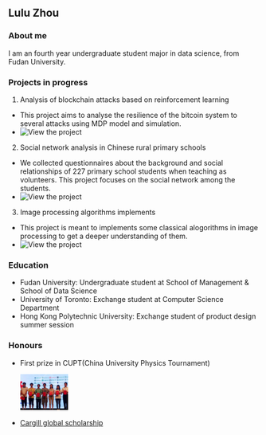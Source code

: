 ## Lulu Zhou

### About me

I am an fourth year undergraduate student major in data science, from Fudan University.

### Projects in progress

1. Analysis of blockchain attacks based on reinforcement learning
  * This project aims to analyse the resilience of the bitcoin system to several attacks using MDP model and simulation.
  * ![View the project](https://github.com/doris-lessing/Selfish-Mining-Simulator)
  
2. Social network analysis in Chinese rural primary schools
  * We collected questionnaires about the background and social relationships of 227 primary school students when teaching as volunteers. This project focuses on the social network among the students.
  * ![View the project](https://github.com/doris-lessing/social-network-mining)
  
3. Image processing algorithms implements
  * This project is meant to implements some classical alogorithms in image processing to get a deeper understanding of them.
  * ![View the project](https://github.com/doris-lessing/image-processing)
  
### Education
- Fudan University: Undergraduate student at School of Management & School of Data Science
- University of Toronto: Exchange student at Computer Science Department
- Hong Kong Polytechnic University: Exchange student of product design summer session

### Honours

- First prize in CUPT(China University Physics Tournament)

  <img src="./0.jpg" width="20%" />

- [Cargill global scholarship](https://www.cargillglobalscholars.com/)
